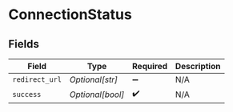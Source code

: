 # ConnectionStatus


## Fields

| Field              | Type               | Required           | Description        |
| ------------------ | ------------------ | ------------------ | ------------------ |
| `redirect_url`     | *Optional[str]*    | :heavy_minus_sign: | N/A                |
| `success`          | *Optional[bool]*   | :heavy_check_mark: | N/A                |